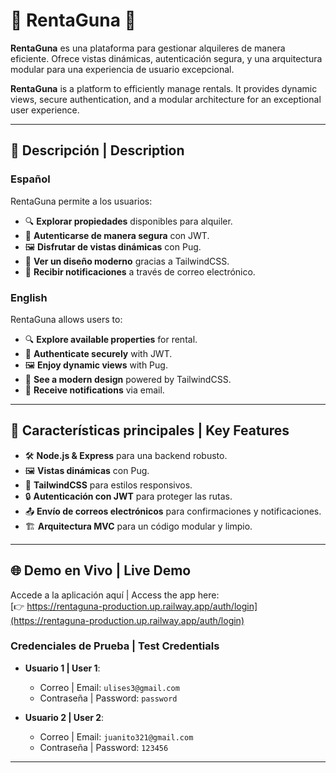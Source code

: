 # 🚗 RentaGuna 🌟

**RentaGuna** es una plataforma para gestionar alquileres de manera eficiente. Ofrece vistas dinámicas, autenticación segura, y una arquitectura modular para una experiencia de usuario excepcional.

**RentaGuna** is a platform to efficiently manage rentals. It provides dynamic views, secure authentication, and a modular architecture for an exceptional user experience.

---

## 🚀 Descripción | Description

### Español
RentaGuna permite a los usuarios:
- 🔍 **Explorar propiedades** disponibles para alquiler.
- 🔐 **Autenticarse de manera segura** con JWT.
- 🖼️ **Disfrutar de vistas dinámicas** con Pug.
- 🎨 **Ver un diseño moderno** gracias a TailwindCSS.
- 📧 **Recibir notificaciones** a través de correo electrónico.

### English
RentaGuna allows users to:
- 🔍 **Explore available properties** for rental.
- 🔐 **Authenticate securely** with JWT.
- 🖼️ **Enjoy dynamic views** with Pug.
- 🎨 **See a modern design** powered by TailwindCSS.
- 📧 **Receive notifications** via email.

---

## 🎯 Características principales | Key Features

- 🛠️ **Node.js & Express** para una backend robusto.
- 🖼️ **Vistas dinámicas** con Pug.
- 🎨 **TailwindCSS** para estilos responsivos.
- 🔒 **Autenticación con JWT** para proteger las rutas.
- 📤 **Envío de correos electrónicos** para confirmaciones y notificaciones.
- 🏗️ **Arquitectura MVC** para un código modular y limpio.

---

## 🌐 Demo en Vivo | Live Demo

Accede a la aplicación aquí | Access the app here:  
[👉 https://rentaguna-production.up.railway.app/auth/login](https://rentaguna-production.up.railway.app/auth/login)

### Credenciales de Prueba | Test Credentials

- **Usuario 1 | User 1**:  
  - Correo | Email: `ulises3@gmail.com`  
  - Contraseña | Password: `password`

- **Usuario 2 | User 2**:  
  - Correo | Email: `juanito321@gmail.com`  
  - Contraseña | Password: `123456`

---
